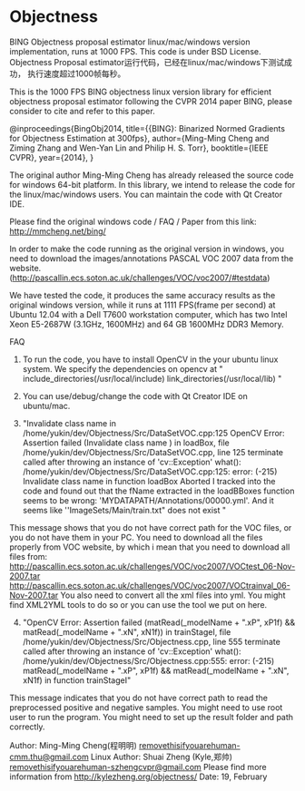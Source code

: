 Objectness
==========
BING Objectness proposal estimator linux/mac/windows version implementation, 
runs at 1000 FPS. This code is under BSD License.
Objectness Proposal estimator运行代码，已经在linux/mac/windows下测试成功，
执行速度超过1000帧每秒。


This is the 1000 FPS BING objectness linux version library for efficient 
objectness proposal estimator following the CVPR 2014 paper BING, please 
consider to cite and refer to this paper.

@inproceedings{BingObj2014,
  title={{BING}: Binarized Normed Gradients for Objectness Estimation at 300fps},
  author={Ming-Ming Cheng and Ziming Zhang and Wen-Yan Lin and Philip H. S. Torr},
  booktitle={IEEE CVPR},
  year={2014},
}

The original author Ming-Ming Cheng has already released the source code for 
windows 64-bit platform. In this library, we intend to release the code for the 
linux/mac/windows users. You can maintain the code with Qt Creator IDE.

Please find the original windows code / FAQ / Paper from this link:
http://mmcheng.net/bing/

In order to make the code running as the original version in windows, you need
to download the images/annotations PASCAL VOC 2007 data from the website.
(http://pascallin.ecs.soton.ac.uk/challenges/VOC/voc2007/#testdata)

We have tested the code, it produces the same accuracy results as the original windows
version, while it runs at 1111 FPS(frame per second) at Ubuntu 12.04 with a Dell T7600 
workstation computer, which has two Intel Xeon E5-2687W (3.1GHz, 1600MHz) and 64 GB 
1600MHz DDR3 Memory.

FAQ
1. To run the code, you have to install OpenCV in the your ubuntu linux system. 
We specify the dependencies on opencv at
"
include_directories(/usr/local/include)
link_directories(/usr/local/lib)
"
2. You can use/debug/change the code with Qt Creator IDE on ubuntu/mac.

3. "Invalidate class name in /home/yukin/dev/Objectness/Src/DataSetVOC.cpp:125 OpenCV Error: Assertion failed (Invalidate class name ) in loadBox, file /home/yukin/dev/Objectness/Src/DataSetVOC.cpp, line 125 terminate called after throwing an instance of 'cv::Exception' what(): /home/yukin/dev/Objectness/Src/DataSetVOC.cpp:125: error: (-215) Invalidate class name
in function loadBox Aborted I tracked into the code and found out that the fName extracted in the loadBBoxes function seems to be wrong: 'MYDATAPATH/Annotations/00000.yml'. And it seems like ''ImageSets/Main/train.txt" does not exist "

This message shows that you do not have correct path for the VOC files, or you do not have them in your PC. You need to download all the files properly from VOC website, by which i mean that you need to download all files from:
http://pascallin.ecs.soton.ac.uk/challenges/VOC/voc2007/VOCtest_06-Nov-2007.tar
http://pascallin.ecs.soton.ac.uk/challenges/VOC/voc2007/VOCtrainval_06-Nov-2007.tar
You also need to convert all the xml files into yml. You might find XML2YML tools to do so or you can use the tool we put on here.

4. "OpenCV Error: Assertion failed (matRead(_modelName + ".xP", xP1f) && matRead(_modelName + ".xN", xN1f)) in trainStageI, file /home/yukin/dev/Objectness/Src/Objectness.cpp, line 555
terminate called after throwing an instance of 'cv::Exception'
what(): /home/yukin/dev/Objectness/Src/Objectness.cpp:555: error: (-215) matRead(_modelName + ".xP", xP1f) && matRead(_modelName + ".xN", xN1f) in function trainStageI"

This message indicates that you do not have correct path to read the preprocessed positive and negative samples. You might need to use root user to run the program. You might need to set up the result folder and path correctly.




Author: Ming-Ming Cheng(程明明) removethisifyouarehuman-cmm.thu@gmail.com
Linux Author: Shuai Zheng (Kyle,郑帅) removethisifyouarehuman-szhengcvpr@gmail.com
Please find more information from http://kylezheng.org/objectness/
Date: 19, February 
